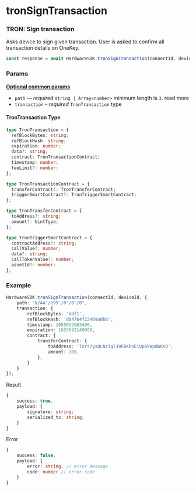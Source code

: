 # tronSignTransaction

### TRON: Sign transaction <a href="#cardano-sign-transaction" id="cardano-sign-transaction"></a>

Asks device to sign given transaction. User is asked to confirm all transaction details on OneKey.

```typescript
const response = await HardwareSDK.tronSignTransaction(connectId, deviceId, params)
```

### Params

[**Optional common params**](../../common-params.md)

* `path` — _required_ `string | Array<number>` minimum length is `3`. read more
* `transaction` - _required_ `TronTransaction` type

#### TronTransaction Type

```typescript
type TronTransaction = {
  refBlockBytes: string;
  refBlockHash: string;
  expiration: number;
  data?: string;
  contract: TronTransactionContract;
  timestamp: number;
  feeLimit?: number;
};

type TronTransactionContract = {
  transferContract?: TronTransferContract;
  triggerSmartContract?: TronTriggerSmartContract;
};

type TronTransferContract = {
  toAddress?: string;
  amount?: UintType;
};

type TronTriggerSmartContract = {
  contractAddress?: string;
  callValue?: number;
  data?: string;
  callTokenValue?: number;
  assetId?: number;
};

```

### Example

```typescript
HardwareSDK.tronSignTransaction(connectId, deviceId, {
    path: "m/44'/195'/0'/0'/0",
    transaction: {
        refBlockBytes: 'ddf1',
        refBlockHash: 'd04764f22469a0b8',
        timestamp: 1655692083406,
        expiration: 1655692140000,
        contract: {
            transferContract: {
                toAddress: 'TXrs7yxQLNzig7J9EbKhoEiUp6kWpdWKnD',
                amount: 100,
            },
        }
    }
});
```

Result

```typescript
{
    success: true,
    payload: {
        signature: string;
        serialized_tx: string;
    }
}
```

Error

```typescript
{
    success: false,
    payload: {
        error: string, // error message
        code: number // error code
    }
}
```
